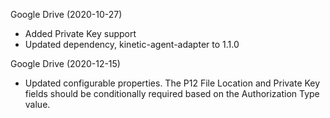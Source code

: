 Google Drive (2020-10-27)
 * Added Private Key support
 * Updated dependency, kinetic-agent-adapter to 1.1.0

Google Drive (2020-12-15)
 * Updated configurable properties.  The P12 File Location and Private Key fields should be conditionally required based on the Authorization Type value.